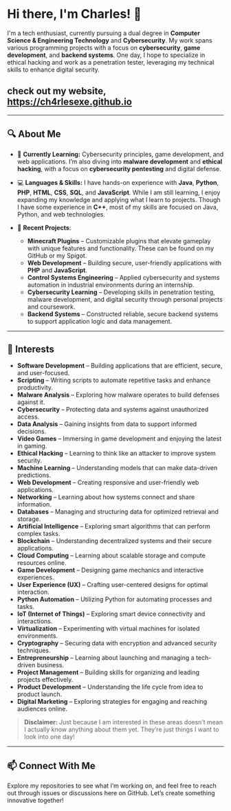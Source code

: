 # Hi there, I'm Charles! 👋

I'm a tech enthusiast, currently pursuing a dual degree in **Computer Science & Engineering Technology** and **Cybersecurity**. My work spans various programming projects with a focus on **cybersecurity**, **game development**, and **backend systems**. One day, I hope to specialize in ethical hacking and work as a penetration tester, leveraging my technical skills to enhance digital security.

## check out my website, https://ch4rlesexe.github.io
---

## 🔍 About Me

- 🌱 **Currently Learning:** Cybersecurity principles, game development, and web applications. I’m also diving into **malware development** and **ethical hacking**, with a focus on **cybersecurity pentesting** and digital defense.

- 💻 **Languages & Skills:** I have hands-on experience with **Java**, **Python**, **PHP**, **HTML**, **CSS**, **SQL**, and **JavaScript**. While I am still learning, I enjoy expanding my knowledge and applying what I learn to projects. Though I have some experience in **C++**, most of my skills are focused on Java, Python, and web technologies.

- 🚀 **Recent Projects**:
  - **Minecraft Plugins** – Customizable plugins that elevate gameplay with unique features and functionality. These can be found on my GitHub or my Spigot.
  - **Web Development** – Building secure, user-friendly applications with **PHP** and **JavaScript**.
  - **Control Systems Engineering** – Applied cybersecurity and systems automation in industrial environments during an internship.
  - **Cybersecurity Learning** – Developing skills in penetration testing, malware development, and digital security through personal projects and coursework.
  - **Backend Systems** – Constructed reliable, secure backend systems to support application logic and data management.

---

## 🎯 Interests

- **Software Development** – Building applications that are efficient, secure, and user-focused.
- **Scripting** – Writing scripts to automate repetitive tasks and enhance productivity.
- **Malware Analysis** – Exploring how malware operates to build defenses against it.
- **Cybersecurity** – Protecting data and systems against unauthorized access.
- **Data Analysis** – Gaining insights from data to support informed decisions.
- **Video Games** – Immersing in game development and enjoying the latest in gaming.
- **Ethical Hacking** – Learning to think like an attacker to improve system security.
- **Machine Learning** – Understanding models that can make data-driven predictions.
- **Web Development** – Creating responsive and user-friendly web applications.
- **Networking** – Learning about how systems connect and share information.
- **Databases** – Managing and structuring data for optimized retrieval and storage.
- **Artificial Intelligence** – Exploring smart algorithms that can perform complex tasks.
- **Blockchain** – Understanding decentralized systems and their secure applications.
- **Cloud Computing** – Learning about scalable storage and compute resources online.
- **Game Development** – Designing game mechanics and interactive experiences.
- **User Experience (UX)** – Crafting user-centered designs for optimal interaction.
- **Python Automation** – Utilizing Python for automating processes and tasks.
- **IoT (Internet of Things)** – Exploring smart device connectivity and interactions.
- **Virtualization** – Experimenting with virtual machines for isolated environments.
- **Cryptography** – Securing data with encryption and advanced security techniques.
- **Entrepreneurship** – Learning about launching and managing a tech-driven business.
- **Project Management** – Building skills for organizing and leading projects effectively.
- **Product Development** – Understanding the life cycle from idea to product launch.
- **Digital Marketing** – Exploring strategies for engaging and reaching audiences online.

> **Disclaimer:** Just because I am interested in these areas doesn’t mean I actually know anything about them yet. They’re just things I want to look into one day!

---

## 📫 Connect With Me

Explore my repositories to see what I’m working on, and feel free to reach out through issues or discussions here on GitHub. Let’s create something innovative together!
